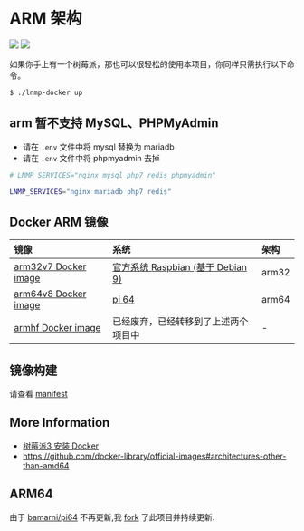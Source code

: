 # ARM 架构

[![](https://img.shields.io/badge/AD-%E8%85%BE%E8%AE%AF%E4%BA%91%E5%AE%B9%E5%99%A8%E6%9C%8D%E5%8A%A1-blue.svg)](https://cloud.tencent.com/redirect.php?redirect=10058&cps_key=3a5255852d5db99dcd5da4c72f05df61) [![](https://img.shields.io/badge/Support-%E8%85%BE%E8%AE%AF%E4%BA%91%E8%87%AA%E5%AA%92%E4%BD%93-brightgreen.svg)](https://cloud.tencent.com/developer/support-plan?invite_code=13vokmlse8afh)

如果你手上有一个树莓派，那也可以很轻松的使用本项目，你同样只需执行以下命令。

```bash
$ ./lnmp-docker up
```

## arm 暂不支持 MySQL、PHPMyAdmin

* 请在 `.env` 文件中将 mysql 替换为 mariadb
* 请在 `.env` 文件中将 phpmyadmin 去掉

```bash
# LNMP_SERVICES="nginx mysql php7 redis phpmyadmin"

LNMP_SERVICES="nginx mariadb php7 redis"
```

## Docker ARM 镜像

|镜像|系统|架构|
|:--|:--|:--|
|[arm32v7 Docker image](https://hub.docker.com/u/arm32v7/)|[官方系统 Raspbian (基于 Debian 9)](https://www.raspberrypi.org/downloads/raspbian/)|arm32|
|[arm64v8 Docker image](https://hub.docker.com/u/arm64v8/)|[pi 64](https://github.com/khs1994/pi64)|arm64|
|[armhf Docker image](https://hub.docker.com/u/armhf/)    |已经废弃，已经转移到了上述两个项目中|-|

## 镜像构建

请查看 [manifest](manifest.md)

## More Information

* [树莓派3 安装 Docker](https://blog.khs1994.com/raspberry-pi3/docker.html)
* https://github.com/docker-library/official-images#architectures-other-than-amd64

## ARM64

由于 [bamarni/pi64](https://github.com/bamarni/pi64) 不再更新,我 [fork](https://github.com/khs1994/pi64) 了此项目并持续更新.
